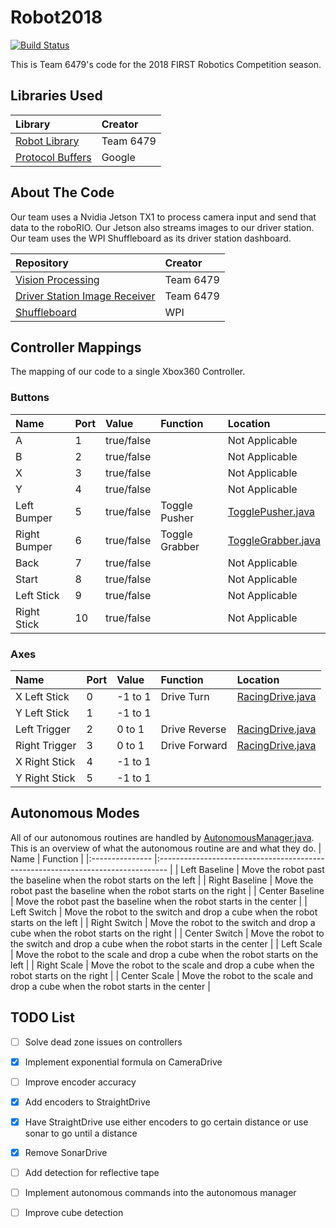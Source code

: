 # Robot2018

[![Build Status](https://travis-ci.org/Team6479/Robot2018.svg?branch=master)](https://travis-ci.org/Team6479/Robot2018)

This is Team 6479's code for the 2018 FIRST Robotics Competition season. 


## Libraries Used
| Library               | Creator   |
|:--------------------- |:--------- |
| [Robot Library][1]    | Team 6479 |
| [Protocol Buffers][5] | Google    |


## About The Code
Our team uses a Nvidia Jetson TX1 to process camera input and send that data to the roboRIO. Our Jetson also streams images to our driver station. Our team uses the WPI Shuffleboard as its driver station dashboard.

| Repository                         | Creator   |
|:---------------------------------- |:--------- |
| [Vision Processing][2]            | Team 6479 |
| [Driver Station Image Receiver][3] | Team 6479 |
| [Shuffleboard][4]                  | WPI       |


## Controller Mappings
The mapping of our code to a single Xbox360 Controller.

### Buttons
| Name         | Port | Value      | Function       | Location                |
|:------------ |:---- |:---------- |:-------------- |:----------------------- |
| A            | 1    | true/false |                | Not Applicable          |
| B            | 2    | true/false |                | Not Applicable          |
| X            | 3    | true/false |                | Not Applicable          |
| Y            | 4    | true/false |                | Not Applicable          |
| Left Bumper  | 5    | true/false | Toggle Pusher  | [TogglePusher.java][7]  |
| Right Bumper | 6    | true/false | Toggle Grabber | [ToggleGrabber.java][8] |
| Back         | 7    | true/false |                | Not Applicable          |
| Start        | 8    | true/false |                | Not Applicable          |
| Left Stick   | 9    | true/false |                | Not Applicable          |
| Right Stick  | 10   | true/false |                | Not Applicable          |

### Axes
| Name          | Port | Value   | Function      | Location              |
|:------------- |:---- |:------- |:------------- |:--------------------- |
| X Left Stick  | 0    | -1 to 1 | Drive Turn    | [RacingDrive.java][6] |
| Y Left Stick  | 1    | -1 to 1 |               |                       |
| Left Trigger  | 2    | 0 to 1  | Drive Reverse | [RacingDrive.java][6] |
| Right Trigger | 3    | 0 to 1  | Drive Forward | [RacingDrive.java][6] |
| X Right Stick | 4    | -1 to 1 |               |                       |
| Y Right Stick | 5    | -1 to 1 |               |                       |


## Autonomous Modes
All of our autonomous routines are handled by [AutonomousManager.java][9]. This is an overview of what the autonomous routine are and what they do.
| Name            | Function                                                                         |
|:--------------- |:-------------------------------------------------------------------------------- |
| Left Baseline   | Move the robot past the baseline when the robot starts on the left               |
| Right Baseline  | Move the robot past the baseline when the robot starts on the right              |
| Center Baseline | Move the robot past the baseline when the robot starts in the center             |
| Left Switch     | Move the robot to the switch and drop a cube when the robot starts on the left   |
| Right Switch    | Move the robot to the switch and drop a cube when the robot starts on the right  |
| Center Switch   | Move the robot to the switch and drop a cube when the robot starts in the center |
| Left Scale      | Move the robot to the scale and drop a cube when the robot starts on the left    |
| Right Scale     | Move the robot to the scale and drop a cube when the robot starts on the right   |
| Center Scale    | Move the robot to the scale and drop a cube when the robot starts in the center  |


## TODO List
- [ ] Solve dead zone issues on controllers
- [x] Implement exponential formula on CameraDrive
- [ ] Improve encoder accuracy
- [x] Add encoders to StraightDrive
- [x] Have StraightDrive use either encoders to go certain distance or use sonar to go until a distance
- [x] Remove SonarDrive
- [ ] Add detection for reflective tape
- [ ] Implement autonomous commands into the autonomous manager
- [ ] Improve cube detection


[1]: https://github.com/Team6479/RobotLibrary
[2]: https://github.com/Team6479/Vision2018
[3]: https://github.com/Team6479/JetsonStream
[4]: https://github.com/wpilibsuite/shuffleboard
[5]: https://developers.google.com/protocol-buffers/
[6]: ./src/main/java/org/usfirst/frc/team6479/robot/commands/teleop/RacingDrive.java
[7]: ./src/main/java/org/usfirst/frc/team6479/robot/commands/teleop/TogglePusher.java
[8]: ./src/main/java/org/usfirst/frc/team6479/robot/commands/teleop/ToggleGrabber.java
[9]: ./src/main/java/org/usfirst/frc/team6479/robot/autonomous/manager/AutonomousManager.java
